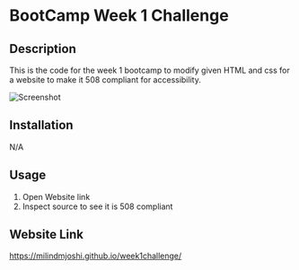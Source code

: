 # BootCamp Week 1 Challenge 
## Description
This is the code for the week 1 bootcamp to modify given HTML and css for a website to make it 508 compliant for accessibility.


![Screenshot](https://milindmjoshi.github.io/week1challenge/assets/images/01-html-css-git-homework-demo.png)
## Installation
N/A

## Usage
1. Open Website link
2. Inspect source to see it is 508 compliant

## Website Link
https://milindmjoshi.github.io/week1challenge/
 
